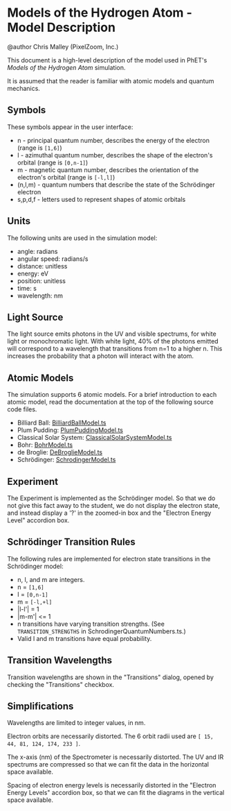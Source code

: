 # Models of the Hydrogen Atom - Model Description

@author Chris Malley (PixelZoom, Inc.)

This document is a high-level description of the model used in PhET's _Models of the Hydrogen Atom_ simulation.

It is assumed that the reader is familiar with atomic models and quantum mechanics.

## Symbols

These symbols appear in the user interface:

* n - principal quantum number, describes the energy of the electron (range is `[1,6]`)
* l - azimuthal quantum number, describes the shape of the electron's orbital (range is `[0,n-1]`)
* m - magnetic quantum number, describes the orientation of the electron's orbital (range is `[-l,l]`)
* (n,l,m) - quantum numbers that describe the state of the Schrödinger electron
* s,p,d,f - letters used to represent shapes of atomic orbitals

## Units

The following units are used in the simulation model:

* angle: radians
* angular speed: radians/s 
* distance: unitless
* energy: eV
* position: unitless
* time: s
* wavelength: nm

## Light Source

The light source emits photons in the UV and visible spectrums, for white light or monochromatic light. With white 
light, 40% of the photons emitted will correspond to a wavelength that transitions from n=1 to a higher n. This
increases the probability that a photon will interact with the atom.

## Atomic Models

The simulation supports 6 atomic models. For a brief introduction to each atomic model, read the documentation
at the top of the following source code files.

* Billiard Ball: [BilliardBallModel.ts](https://github.com/phetsims/models-of-the-hydrogen-atom/blob/main/js/common/model/BilliardBallModel.ts)
* Plum Pudding: [PlumPuddingModel.ts](https://github.com/phetsims/models-of-the-hydrogen-atom/blob/main/js/common/model/PlumPuddingModel.ts)
* Classical Solar System: [ClassicalSolarSystemModel.ts](https://github.com/phetsims/models-of-the-hydrogen-atom/blob/main/js/common/model/ClassicalSolarSystemModel.ts)
* Bohr: [BohrModel.ts](https://github.com/phetsims/models-of-the-hydrogen-atom/blob/main/js/common/model/BohrModel.ts)
* de Broglie: [DeBroglieModel.ts](https://github.com/phetsims/models-of-the-hydrogen-atom/blob/main/js/common/model/DeBroglieModel.ts)
* Schrödinger: [SchrodingerModel.ts](https://github.com/phetsims/models-of-the-hydrogen-atom/blob/main/js/common/model/SchrodingerModel.ts)

## Experiment

The Experiment is implemented as the Schrödinger model. So that we do not give this fact away to the student,
we do not display the electron state, and instead display a '?' in the zoomed-in box and the "Electron Energy Level"
accordion box.

## Schrödinger Transition Rules

The following rules are implemented for electron state transitions in the Schrödinger model:

* n, l, and m are integers.
* n = `[1,6]`
* l = `[0,n-1]`
* m = `[-l,+l]`
* |l-l'| = 1
* |m-m'| <= 1
* n transitions have varying transition strengths. (See `TRANSITION_STRENGTHS` in SchrodingerQuantumNumbers.ts.)
* Valid l and m transitions have equal probability.

## Transition Wavelengths

Transition wavelengths are shown in the "Transitions" dialog, opened by checking the "Transitions" checkbox.

## Simplifications

Wavelengths are limited to integer values, in nm.

Electron orbits are necessarily distorted. The 6 orbit radii used are `[ 15, 44, 81, 124, 174, 233 ]`.

The x-axis (nm) of the Spectrometer is necessarily distorted. The UV and IR spectrums are compressed so that
we can fit the data in the horizontal space available.

Spacing of electron energy levels is necessarily distorted in the "Electron Energy Levels" accordion box,
so that we can fit the diagrams in the vertical space available.


